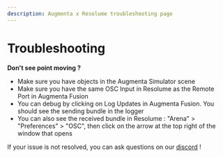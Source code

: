 ```yaml
---
description: Augmenta x Resolume troubleshooting page
---
```


# Troubleshooting



**Don't see point moving ?**&#x20;

* Make sure you have objects in the Augmenta Simulator scene
* Make sure you have the same OSC Input in Resolume as the Remote Port in Augmenta Fusion
* You can debug by clicking on Log Updates in Augmenta Fusion. You should see the sending bundle in the logger
* You can also see the received bundle in Resolume : "Arena" > "Preferences" > "OSC", then click on the arrow at the top right of the window that opens

If your issue is not resolved, you can ask questions on our [discord](https://discord.gg/ErWESYXR9x) !
